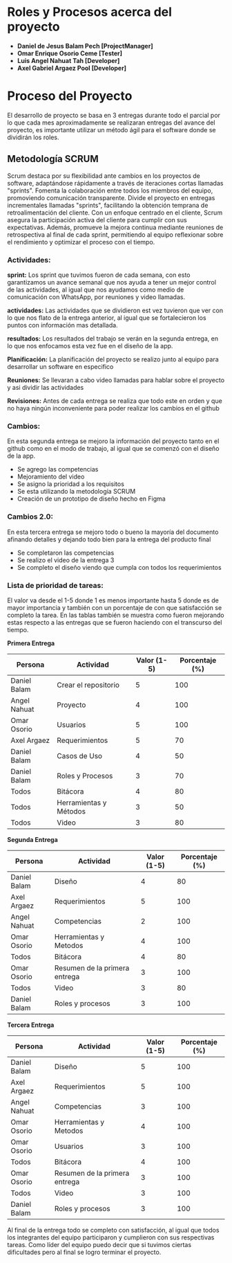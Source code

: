 # Roles y Procesos acerca del proyecto

- **Daniel de Jesus Balam Pech [ProjectManager]**
- **Omar Enrique Osorio Ceme [Tester]**
- **Luis Angel Nahuat Tah [Developer]**
- **Axel Gabriel Argaez Pool [Developer]**

# Proceso del Proyecto

El desarrollo de proyecto se basa en 3 entregas durante todo el parcial por lo que cada mes aproximadamente se realizaran entregas del avance del proyecto, es importante utilizar un método ágil para el software donde se dividirán los roles.

## Metodología SCRUM

Scrum destaca por su flexibilidad ante cambios en los proyectos de software, adaptándose rápidamente a través de iteraciones cortas llamadas "sprints". Fomenta la colaboración entre todos los miembros del equipo, promoviendo comunicación transparente. Divide el proyecto en entregas incrementales llamadas "sprints", facilitando la obtención temprana de retroalimentación del cliente. Con un enfoque centrado en el cliente, Scrum asegura la participación activa del cliente para cumplir con sus expectativas. Además, promueve la mejora continua mediante reuniones de retrospectiva al final de cada sprint, permitiendo al equipo reflexionar sobre el rendimiento y optimizar el proceso con el tiempo.

### Actividades:

**sprint:** Los sprint que tuvimos fueron de cada semana, con esto garantizamos un avance semanal que nos ayuda a tener un mejor control de las actividades, al igual que nos ayudamos como medio de comunicación con WhatsApp, por reuniones y video llamadas.

**actividades:** Las actividades que se dividieron est vez tuvieron que ver con lo que nos flato de la entrega anterior, al igual que se fortalecieron los puntos con información mas detallada.

**resultados:** Los resultados del trabajo se verán en la segunda entrega, en lo que nos enfocamos esta vez fue en el diseño de la app.

**Planificación:** La planificación del proyecto se realizo junto al equipo para desarrollar un software en especifico

**Reuniones:** Se llevaran a cabo video llamadas para hablar sobre el proyecto y asi dividir las actividades

**Revisiones:** Antes de cada entrega se realiza que todo este en orden y que no haya ningún inconveniente para poder realizar los cambios en el github

### Cambios:

En esta segunda entrega se mejoro la información del proyecto tanto en el github como en el modo de trabajo, al igual que se comenzó con el diseño de la app.

- Se agrego las competencias
- Mejoramiento del video
- Se asigno la prioridad a los requisitos
- Se esta utilizando la metodología SCRUM
- Creación de un prototipo de diseño hecho en Figma

### Cambios 2.0:

En esta tercera entrega se mejoro todo o bueno la mayoría del documento afinando detalles y dejando todo bien para la entrega del producto final

- Se completaron las competencias
- Se realizo el video de la entrega 3
- Se completo el diseño viendo que cumpla con todos los requerimientos

### Lista de prioridad de tareas:

El valor va desde el 1-5 donde 1 es menos importante hasta 5 donde es de mayor importancia y también con un porcentaje de con que satisfacción se completo la tarea. En las tablas también se muestra como fueron mejorando estas respecto a las entregas que se fueron haciendo con el transcurso del tiempo.

**Primera Entrega**

| Persona|Actividad| Valor (1-5)|Porcentaje (%)|
|--------|---------|------------|--------------|
| Daniel Balam| Crear el repositorio|5|100|
| Angel Nahuat| Proyecto |4|100|
| Omar Osorio| Usuarios |5|100|
| Axel Argaez| Requerimientos |5|70|
| Daniel Balam| Casos de Uso |4|50|
| Daniel Balam| Roles y Procesos |3|70|
| Todos| Bitácora |4| 80|
| Todos| Herramientas y Métodos|3|50|
| Todos| Video|3|80|

**Segunda Entrega**

| Persona|Actividad| Valor (1-5)|Porcentaje (%)|
|--------|---------|------------|--------------|
| Daniel Balam| Diseño|4|80|
| Axel Argaez| Requerimientos|5|100|
| Angel Nahuat| Competencias|2|100|
| Omar Osorio| Herramientas y Metodos|4|100|
| Todos| Bitácora|4|80|
| Omar Osorio|Resumen de la primera entrega|3|100|
| Todos| Video|3|80|
| Daniel Balam| Roles y procesos|3|100|

**Tercera Entrega**

|Persona|Actividad| Valor (1-5)|Porcentaje (%)|
|-------|---------|------------|--------------|
|Daniel Balam|Diseño|5|100|
| Axel Argaez| Requerimientos|5|100|
| Angel Nahuat| Competencias|3|100|
| Omar Osorio| Herramientas y Metodos|4|100|
| Omar Osorio|Usuarios|3|100|
| Todos| Bitácora|4|100|
| Omar Osorio|Resumen de la primera entrega|3|100|
| Todos| Video|3|100|
| Daniel Balam| Roles y procesos|3|100|

Al final de la entrega todo se completo con satisfacción, al igual que todos los integrantes del equipo participaron y cumplieron con sus respectivas tareas. Como líder del equipo puedo decir que si tuvimos ciertas dificultades pero al final se logro terminar el proyecto.
